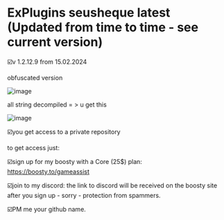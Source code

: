 # ExPlugins seusheque latest (Updated from time to time - see current version)

☑️v 1.2.12.9 from 15.02.2024

obfuscated version

![image](https://github.com/vlaskinarita/ExPlugins_seusheque_latest/assets/120003563/24773f0e-f602-411f-a0e0-8f77510057f5)

all string decompiled  = > u get this

![image](https://github.com/vlaskinarita/ExPlugins_seusheque_latest/assets/120003563/6901d309-62d9-4456-b653-5b4cf9d73ae9)


☑️you get access to a private repository

to get access just:

☑️sign up for my boosty with a Core (25$) plan: https://boosty.to/gameassist

☑️join to my discord: the link to discord will be received on the boosty site after you sign up - sorry - protection from spammers.

☑️PM me your github name.
